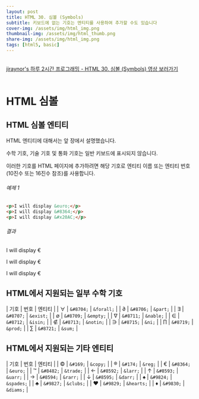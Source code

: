 ```yaml
---
layout: post
title: HTML 30. 심볼 (Symbols)
subtitle: 키보드에 없는 기호는 엔티티를 사용하여 추가할 수도 있습니다
cover-img: /assets/img/html_img.png
thumbnail-img: /assets/img/html_thumb.png
share-img: /assets/img/html_img.png
tags: [html5, basic]
---
```


<br>
<a href="https://youtu.be/4hcFGVg_FzQ" target="_blank">jiraynor's 하루 2시간 프로그래밍 - HTML 30. 심볼 (Symbols) 영상 보러가기</a>
<br>
<br>

# HTML 심볼

## HTML 심볼 엔티티

HTML 엔티티에 대해서는 앞 장에서 설명했습니다.

수학 기호, 기술 기호 및 통화 기호는 일반 키보드에 표시되지 않습니다.

이러한 기호를 HTML 페이지에 추가하려면 해당 기호로 엔티티 이름 또는 엔티티 번호(10진수 또는 16진수 참조)를 사용합니다.

###### 예제 1

```html
<p>I will display &euro;</p>
<p>I will display &#8364;</p>
<p>I will display &#x20AC;</p>
```

###### 결과

<p>I will display &euro;</p>
<p>I will display &#8364;</p>
<p>I will display &#x20AC;</p>

## HTML에서 지원되는 일부 수학 기호

| 기호 | 번호 | 엔티티 |
| &#8704; | ```&#8704;``` | ```&forall;``` |
| &#8706; | ```&#8706;``` | ```&part;``` |
| &#8707; | ```&#8707;``` | ```&exist;``` |
| &#8709; | ```&#8709;``` | ```&empty;``` |
| &#8711; | ```&#8711;``` | ```&nable;``` |
| &#8712; | ```&#8712;``` | ```&isin;``` |
| &#8713; | ```&#8713;``` | ```&notin;``` |
| &#8715; | ```&#8715;``` | ```&ni;``` |
| &#8719; | ```&#8719;``` | ```&prod;``` |
| &#8721; | ```&#8721;``` | ```&sum;``` |

## HTML에서 지원되는 기타 엔티티

| 기호 | 번호 | 엔티티 |
| &#169; | ```&#169;``` | ```&copy;``` |
| &#174; | ```&#174;``` | ```&reg;``` |
| &#8364; | ```&#8364;``` | ```&euro;``` |
| &#8482; | ```&#8482;``` | ```&trade;``` |
| &#8592; | ```&#8592;``` | ```&larr;``` |
| &#8593; | ```&#8593;``` | ```&uarr;``` |
| &#8594; | ```&#8594;``` | ```&rarr;``` |
| &#8595; | ```&#8595;``` | ```&darr;``` |
| &#9824; | ```&#9824;``` | ```&spades;``` |
| &#9827; | ```&#9827;``` | ```&clubs;``` |
| &#9829; | ```&#9829;``` | ```&hearts;``` |
| &#9830; | ```&#9830;``` | ```&diams;``` |
